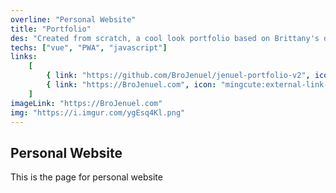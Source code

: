 ```yaml
---
overline: "Personal Website"
title: "Portfolio"
des: "Created from scratch, a cool look portfolio based on Brittany's design with a little twists."
techs: ["vue", "PWA", "javascript"]
links:
    [
        { link: "https://github.com/BroJenuel/jenuel-portfolio-v2", icon: "ant-design:github-filled", tooltip: "Open In Github" },
        { link: "https://BroJenuel.com", icon: "mingcute:external-link-line", tooltip: "Open Link" },
    ]
imageLink: "https://BroJenuel.com"
img: "https://i.imgur.com/ygEsq4Kl.png"
---
```


## Personal Website

This is the page for personal website
